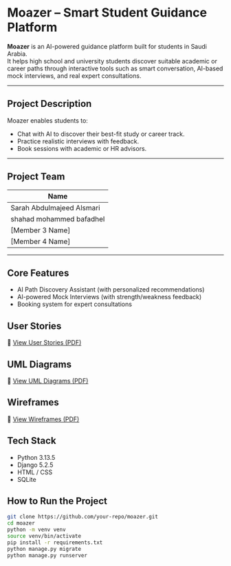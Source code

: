 # Moazer – Smart Student Guidance Platform

**Moazer** is an AI-powered guidance platform built for students in Saudi Arabia.  
It helps high school and university students discover suitable academic or career paths through interactive tools such as smart conversation, AI-based mock interviews, and real expert consultations.

---

## Project Description

Moazer enables students to:
- Chat with AI to discover their best-fit study or career track.
- Practice realistic interviews with feedback.
- Book sessions with academic or HR advisors.

---

## Project Team

| Name                     |
|--------------------------|
| Sarah Abdulmajeed Alsmari|
| shahad mohammed bafadhel |
| [Member 3 Name]  |
| [Member 4 Name]  |

---

## Core Features

- AI Path Discovery Assistant (with personalized recommendations)
- AI-powered Mock Interviews (with strength/weakness feedback)
- Booking system for expert consultations


## User Stories

📄 [View User Stories (PDF)](./docs/UserStories.pdf)


## UML Diagrams

📄 [View UML Diagrams (PDF)](./docs/UML.pdf)


## Wireframes

📄 [View Wireframes (PDF)](./docs/Wireframes.pdf)

## Tech Stack

- Python 3.13.5 
- Django 5.2.5
- HTML / CSS 
- SQLite  

## How to Run the Project

```bash
git clone https://github.com/your-repo/moazer.git
cd moazer
python -m venv venv
source venv/bin/activate
pip install -r requirements.txt
python manage.py migrate
python manage.py runserver
